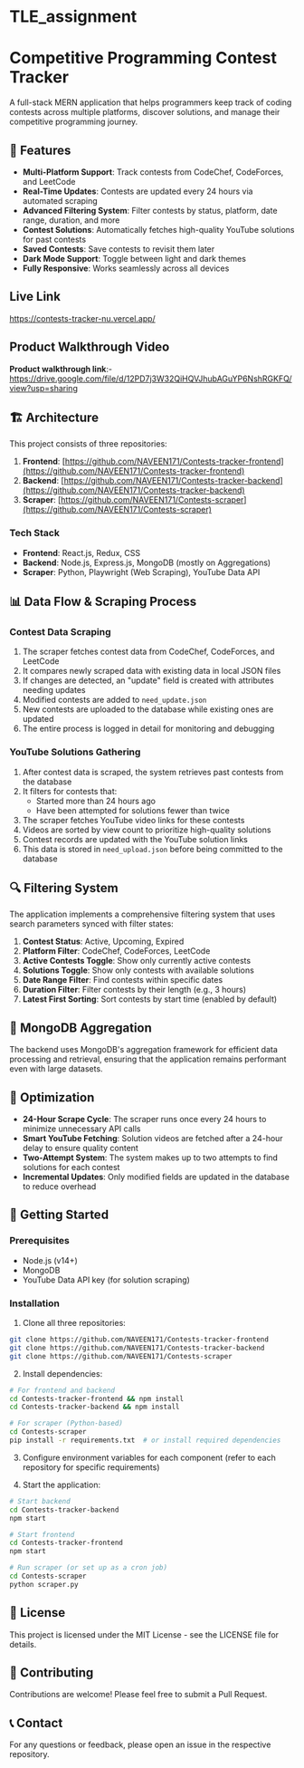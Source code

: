 # TLE_assignment

# Competitive Programming Contest Tracker

A full-stack MERN application that helps programmers keep track of coding contests across multiple platforms, discover solutions, and manage their competitive programming journey.

## 🌟 Features

- **Multi-Platform Support**: Track contests from CodeChef, CodeForces, and LeetCode
- **Real-Time Updates**: Contests are updated every 24 hours via automated scraping
- **Advanced Filtering System**: Filter contests by status, platform, date range, duration, and more
- **Contest Solutions**: Automatically fetches high-quality YouTube solutions for past contests
- **Saved Contests**: Save contests to revisit them later
- **Dark Mode Support**: Toggle between light and dark themes
- **Fully Responsive**: Works seamlessly across all devices

## Live Link
https://contests-tracker-nu.vercel.app/

## Product Walkthrough Video
**Product walkthrough link**:- https://drive.google.com/file/d/12PD7j3W32QiHQVJhubAGuYP6NshRGKFQ/view?usp=sharing

## 🏗️ Architecture

This project consists of three repositories:

1. **Frontend**: [https://github.com/NAVEEN171/Contests-tracker-frontend](https://github.com/NAVEEN171/Contests-tracker-frontend)
2. **Backend**: [https://github.com/NAVEEN171/Contests-tracker-backend](https://github.com/NAVEEN171/Contests-tracker-backend)
3. **Scraper**: [https://github.com/NAVEEN171/Contests-scraper](https://github.com/NAVEEN171/Contests-scraper)

### Tech Stack

- **Frontend**: React.js, Redux, CSS
- **Backend**: Node.js, Express.js, MongoDB (mostly on Aggregations)
- **Scraper**: Python, Playwright (Web Scraping), YouTube Data API

## 📊 Data Flow & Scraping Process

### Contest Data Scraping

1. The scraper fetches contest data from CodeChef, CodeForces, and LeetCode
2. It compares newly scraped data with existing data in local JSON files
3. If changes are detected, an "update" field is created with attributes needing updates
4. Modified contests are added to `need_update.json`
5. New contests are uploaded to the database while existing ones are updated
6. The entire process is logged in detail for monitoring and debugging

### YouTube Solutions Gathering

1. After contest data is scraped, the system retrieves past contests from the database
2. It filters for contests that:
   - Started more than 24 hours ago
   - Have been attempted for solutions fewer than twice
3. The scraper fetches YouTube video links for these contests
4. Videos are sorted by view count to prioritize high-quality solutions
5. Contest records are updated with the YouTube solution links
6. This data is stored in `need_upload.json` before being committed to the database

## 🔍 Filtering System

The application implements a comprehensive filtering system that uses search parameters synced with filter states:

1. **Contest Status**: Active, Upcoming, Expired
2. **Platform Filter**: CodeChef, CodeForces, LeetCode
3. **Active Contests Toggle**: Show only currently active contests
4. **Solutions Toggle**: Show only contests with available solutions
5. **Date Range Filter**: Find contests within specific dates
6. **Duration Filter**: Filter contests by their length (e.g., 3 hours)
7. **Latest First Sorting**: Sort contests by start time (enabled by default)

## 💾 MongoDB Aggregation

The backend uses MongoDB's aggregation framework for efficient data processing and retrieval, ensuring that the application remains performant even with large datasets.

## 🔄 Optimization

- **24-Hour Scrape Cycle**: The scraper runs once every 24 hours to minimize unnecessary API calls
- **Smart YouTube Fetching**: Solution videos are fetched after a 24-hour delay to ensure quality content
- **Two-Attempt System**: The system makes up to two attempts to find solutions for each contest
- **Incremental Updates**: Only modified fields are updated in the database to reduce overhead

## 🚀 Getting Started

### Prerequisites

- Node.js (v14+)
- MongoDB
- YouTube Data API key (for solution scraping)

### Installation

1. Clone all three repositories:
```bash
git clone https://github.com/NAVEEN171/Contests-tracker-frontend
git clone https://github.com/NAVEEN171/Contests-tracker-backend
git clone https://github.com/NAVEEN171/Contests-scraper
```

2. Install dependencies:
```bash
# For frontend and backend
cd Contests-tracker-frontend && npm install
cd Contests-tracker-backend && npm install

# For scraper (Python-based)
cd Contests-scraper
pip install -r requirements.txt  # or install required dependencies
```

3. Configure environment variables for each component (refer to each repository for specific requirements)

4. Start the application:
```bash
# Start backend
cd Contests-tracker-backend
npm start

# Start frontend
cd Contests-tracker-frontend
npm start

# Run scraper (or set up as a cron job)
cd Contests-scraper
python scraper.py
```

## 📝 License

This project is licensed under the MIT License - see the LICENSE file for details.

## 🤝 Contributing

Contributions are welcome! Please feel free to submit a Pull Request.

## 📞 Contact

For any questions or feedback, please open an issue in the respective repository.
